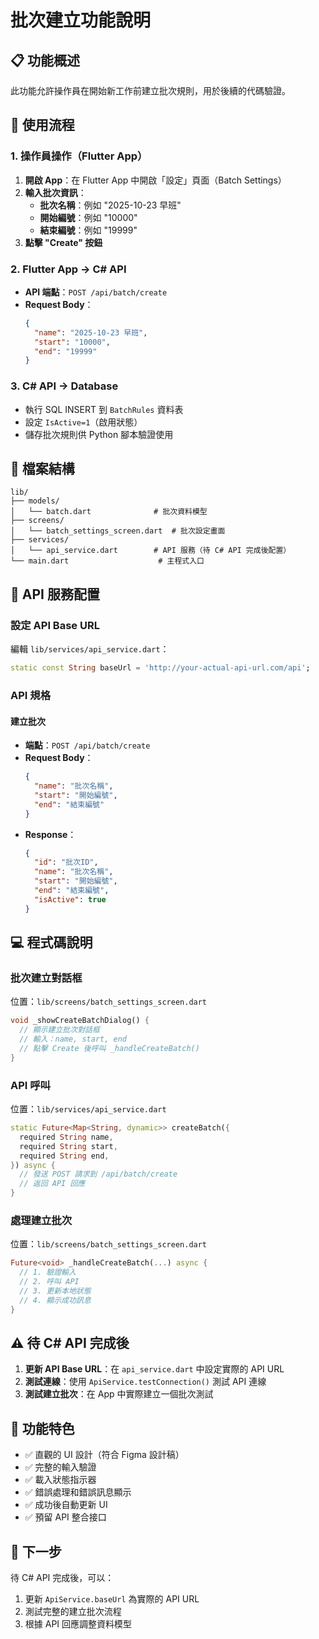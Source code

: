 # 批次建立功能說明

## 📋 功能概述

此功能允許操作員在開始新工作前建立批次規則，用於後續的代碼驗證。

## 🚀 使用流程

### 1. 操作員操作（Flutter App）

1. **開啟 App**：在 Flutter App 中開啟「設定」頁面（Batch Settings）
2. **輸入批次資訊**：
   - **批次名稱**：例如 "2025-10-23 早班"
   - **開始編號**：例如 "10000"
   - **結束編號**：例如 "19999"
3. **點擊 "Create" 按鈕**

### 2. Flutter App → C# API

- **API 端點**：`POST /api/batch/create`
- **Request Body**：
  ```json
  {
    "name": "2025-10-23 早班",
    "start": "10000",
    "end": "19999"
  }
  ```

### 3. C# API → Database

- 執行 SQL INSERT 到 `BatchRules` 資料表
- 設定 `IsActive=1`（啟用狀態）
- 儲存批次規則供 Python 腳本驗證使用

## 📁 檔案結構

```
lib/
├── models/
│   └── batch.dart              # 批次資料模型
├── screens/
│   └── batch_settings_screen.dart  # 批次設定畫面
├── services/
│   └── api_service.dart        # API 服務（待 C# API 完成後配置）
└── main.dart                    # 主程式入口
```

## 🔧 API 服務配置

### 設定 API Base URL

編輯 `lib/services/api_service.dart`：

```dart
static const String baseUrl = 'http://your-actual-api-url.com/api';
```

### API 規格

#### 建立批次

- **端點**：`POST /api/batch/create`
- **Request Body**：
  ```json
  {
    "name": "批次名稱",
    "start": "開始編號",
    "end": "結束編號"
  }
  ```
- **Response**：
  ```json
  {
    "id": "批次ID",
    "name": "批次名稱",
    "start": "開始編號",
    "end": "結束編號",
    "isActive": true
  }
  ```

## 💻 程式碼說明

### 批次建立對話框

位置：`lib/screens/batch_settings_screen.dart`

```dart
void _showCreateBatchDialog() {
  // 顯示建立批次對話框
  // 輸入：name, start, end
  // 點擊 Create 後呼叫 _handleCreateBatch()
}
```

### API 呼叫

位置：`lib/services/api_service.dart`

```dart
static Future<Map<String, dynamic>> createBatch({
  required String name,
  required String start,
  required String end,
}) async {
  // 發送 POST 請求到 /api/batch/create
  // 返回 API 回應
}
```

### 處理建立批次

位置：`lib/screens/batch_settings_screen.dart`

```dart
Future<void> _handleCreateBatch(...) async {
  // 1. 驗證輸入
  // 2. 呼叫 API
  // 3. 更新本地狀態
  // 4. 顯示成功訊息
}
```

## ⚠️ 待 C# API 完成後

1. **更新 API Base URL**：在 `api_service.dart` 中設定實際的 API URL
2. **測試連線**：使用 `ApiService.testConnection()` 測試 API 連線
3. **測試建立批次**：在 App 中實際建立一個批次測試

## 🎯 功能特色

- ✅ 直觀的 UI 設計（符合 Figma 設計稿）
- ✅ 完整的輸入驗證
- ✅ 載入狀態指示器
- ✅ 錯誤處理和錯誤訊息顯示
- ✅ 成功後自動更新 UI
- ✅ 預留 API 整合接口

## 📝 下一步

待 C# API 完成後，可以：
1. 更新 `ApiService.baseUrl` 為實際的 API URL
2. 測試完整的建立批次流程
3. 根據 API 回應調整資料模型

